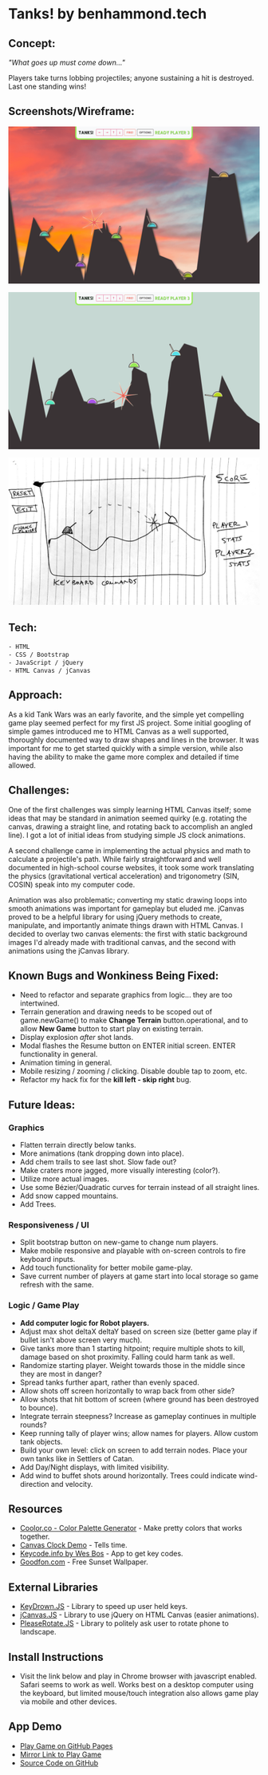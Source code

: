 # Tanks! by benhammond.tech

## Concept:

_"What goes up must come down..."_

Players take turns lobbing projectiles; anyone sustaining a hit is destroyed. Last one standing wins!

## Screenshots/Wireframe:

![Textured screenshot showing a sunset background and a bullet exploding in multiplayer mode](./screenshot-textured.png)

![Screenshot showing a tank exploding in multiplayer mode](./screenshot.png)

![Initial Hand Drawn Wireframe](./wireframe.jpg)

## Tech:

    - HTML
    - CSS / Bootstrap
    - JavaScript / jQuery
    - HTML Canvas / jCanvas

## Approach:

As a kid Tank Wars was an early favorite, and the simple yet compelling game play seemed perfect for my first JS project. Some initial googling of simple games introduced me to HTML Canvas as a well supported, thoroughly documented way to draw shapes and lines in the browser. It was important for me to get started quickly with a simple version, while also having the ability to make the game more complex and detailed if time allowed.

## Challenges:

One of the first challenges was simply learning HTML Canvas itself; some ideas that may be standard in animation seemed quirky (e.g. rotating the canvas, drawing a straight line, and rotating back to accomplish an angled line). I got a lot of initial ideas from studying simple JS clock animations.

A second challenge came in implementing the actual physics and math to calculate a projectile's path. While fairly straightforward and well documented in high-school course websites, it took some work translating the physics (gravitational vertical acceleration) and trigonometry (SIN, COSIN) speak into my computer code.

Animation was also problematic; converting my static drawing loops into smooth animations was important for gameplay but eluded me. jCanvas proved to be a helpful library for using jQuery methods to create, manipulate, and importantly animate things drawn with HTML Canvas. I decided to overlay two canvas elements: the first with static background images I'd already made with traditional canvas, and the second with animations using the jCanvas library.

## Known Bugs and Wonkiness Being Fixed:

- Need to refactor and separate graphics from logic... they are too intertwined.
- Terrain generation and drawing needs to be scoped out of game.newGame() to make **Change Terrain** button.operational, and to allow **New Game** button to start play on existing terrain.
- Display explosion _after_ shot lands.
- Modal flashes the Resume button on ENTER initial screen. ENTER functionality in general.
- Animation timing in general.
- Mobile resizing / zooming / clicking. Disable double tap to zoom, etc.
- Refactor my hack fix for the **kill left - skip right** bug.

## Future Ideas:

### Graphics

- Flatten terrain directly below tanks.
- More animations (tank dropping down into place).
- Add chem trails to see last shot. Slow fade out?
- Make craters more jagged, more visually interesting (color?).
- Utilize more actual images.
- Use some Bézier/Quadratic curves for terrain instead of all straight lines.
- Add snow capped mountains.
- Add Trees.

### Responsiveness / UI

- Split bootstrap button on new-game to change num players.
- Make mobile responsive and playable with on-screen controls to fire keyboard inputs.
- Add touch functionality for better mobile game-play.
- Save current number of players at game start into local storage so game refresh with the same.

### Logic / Game Play

- **Add computer logic for Robot players.**
- Adjust max shot deltaX deltaY based on screen size (better game play if bullet isn't above screen very much).
- Give tanks more than 1 starting hitpoint; require multiple shots to kill, damage based on shot proximity. Falling could harm tank as well.
- Randomize starting player. Weight towards those in the middle since they are most in danger?
- Spread tanks further apart, rather than evenly spaced.
- Allow shots off screen horizontally to wrap back from other side?
- Allow shots that hit bottom of screen (where ground has been destroyed to bounce).
- Integrate terrain steepness? Increase as gameplay continues in multiple rounds?
- Keep running tally of player wins; allow names for players. Allow custom tank objects.
- Build your own level: click on screen to add terrain nodes. Place your own tanks like in Settlers of Catan.
- Add Day/Night displays, with limited visibility.
- Add wind to buffet shots around horizontally. Trees could indicate wind-direction and velocity.

## Resources

- [Coolor.co - Color Palette Generator](http://www.coolors.co) - Make pretty colors that works together.
- [Canvas Clock Demo](http://www.dhtmlgoodies.com/tutorials/canvas-clock/) - Tells time.
- [Keycode.info by Wes Bos](https://keycode.info/) - App to get key codes.
- [Goodfon.com](https://www.goodfon.com/) - Free Sunset Wallpaper.

## External Libraries

- [KeyDrown.JS](https://jeremyckahn.github.io/keydrown/) - Library to speed up user held keys.
- [jCanvas.JS](https://projects.calebevans.me/jcanvas/) - Library to use jQuery on HTML Canvas (easier animations).
- [PleaseRotate.JS](https://www.robscanlon.com/pleaserotate/) - Library to politely ask user to rotate phone to landscape.

## Install Instructions

- Visit the link below and play in Chrome browser with javascript enabled. Safari seems to work as well. Works best on a desktop computer using the keyboard, but limited mouse/touch integration also allows game play via mobile and other devices.

## App Demo

<!-- - [Play Game](http://www.benhammondmusic.com/tanks/) -->

- [Play Game on GitHub Pages](https://benhammondmusic.github.io/tanks)
- [Mirror Link to Play Game](http://benhammondmusic.com/tanks/)
- [Source Code on GitHub](https://github.com/benhammondmusic/benhammondmusic.github.io/tree/main/tanks)
